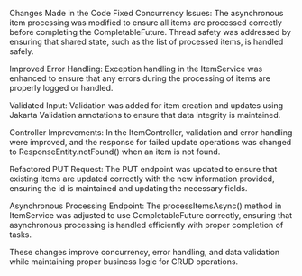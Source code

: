 Changes Made in the Code
Fixed Concurrency Issues:
The asynchronous item processing was modified to ensure all items are processed correctly before completing the CompletableFuture. Thread safety was addressed by ensuring that shared state, such as the list of processed items, is handled safely.

Improved Error Handling:
Exception handling in the ItemService was enhanced to ensure that any errors during the processing of items are properly logged or handled.

Validated Input:
Validation was added for item creation and updates using Jakarta Validation annotations to ensure that data integrity is maintained.

Controller Improvements:
In the ItemController, validation and error handling were improved, and the response for failed update operations was changed to ResponseEntity.notFound() when an item is not found.

Refactored PUT Request:
The PUT endpoint was updated to ensure that existing items are updated correctly with the new information provided, ensuring the id is maintained and updating the necessary fields.

Asynchronous Processing Endpoint:
The processItemsAsync() method in ItemService was adjusted to use CompletableFuture correctly, ensuring that asynchronous processing is handled efficiently with proper completion of tasks.

These changes improve concurrency, error handling, and data validation while maintaining proper business logic for CRUD operations.
